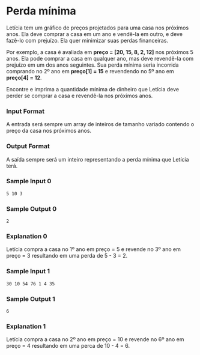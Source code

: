# Perda mínima

Letícia tem um gráfico de preços projetados para uma casa nos próximos anos. Ela deve comprar a casa em um ano e vendê-la em outro, e deve fazê-lo com prejuízo. Ela quer minimizar suas perdas financeiras.

Por exemplo, a casa é avaliada em **preço = [20, 15, 8, 2, 12]** nos próximos 5 anos. Ela pode comprar a casa em qualquer ano, mas deve revendê-la com prejuízo em um dos anos seguintes. Sua perda mínima seria incorrida comprando no 2º ano em **preço[1] = 15** e revendendo no 5º ano em **preço[4] = 12**.

Encontre e imprima a quantidade mínima de dinheiro que Letícia deve perder se comprar a casa e revendê-la nos próximos anos.

### Input Format

A entrada será sempre um array de inteiros de tamanho variado contendo o preço da casa nos próximos anos.

### Output Format

A saída sempre será um inteiro representando a perda mínima que Letícia terá.

### Sample Input 0

`5 10 3`

### Sample Output 0

`2`

### Explanation 0

Letícia compra a casa no 1º ano em preço = 5 e revende no 3º ano em preço = 3 resultando em uma perda de 5 - 3 = 2.

### Sample Input 1

`30 10 54 76 1 4 35`

### Sample Output 1

`6`

### Explanation 1

Letícia compra a casa no 2º ano em preço = 10 e revende no 6º ano em preço = 4 resultando em uma perca de 10 - 4 = 6.

